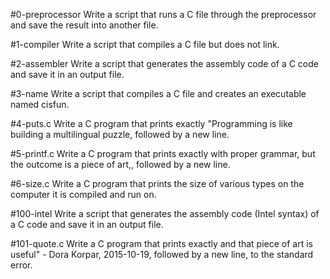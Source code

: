 #0-preprocessor
Write a script that runs a C file through the preprocessor and save the result into another file.

#1-compiler
Write a script that compiles a C file but does not link.

#2-assembler
Write a script that generates the assembly code of a C code and save it in an output file.

#3-name
Write a script that compiles a C file and creates an executable named cisfun.

#4-puts.c
Write a C program that prints exactly "Programming is like building a multilingual puzzle, followed by a new line.

#5-printf.c
Write a C program that prints exactly with proper grammar, but the outcome is a piece of art,, followed by a new line.

#6-size.c
Write a C program that prints the size of various types on the computer it is compiled and run on.

#100-intel
Write a script that generates the assembly code (Intel syntax) of a C code and save it in an output file.

#101-quote.c
Write a C program that prints exactly and that piece of art is useful" - Dora Korpar, 2015-10-19, followed by a new line, to the standard error.
